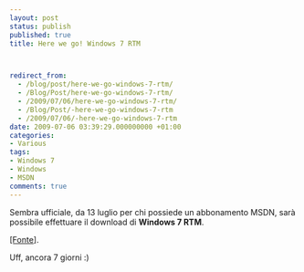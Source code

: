 ```yaml
---
layout: post
status: publish
published: true
title: Here we go! Windows 7 RTM



redirect_from: 
  - /blog/post/here-we-go-windows-7-rtm/
  - /Blog/Post/here-we-go-windows-7-rtm/
  - /2009/07/06/here-we-go-windows-7-rtm/
  - /Blog/Post/-here-we-go-windows-7-rtm
  - /2009/07/06/-here-we-go-windows-7-rtm
date: 2009-07-06 03:39:29.000000000 +01:00
categories:
- Various
tags:
- Windows 7
- Windows
- MSDN
comments: true
---
```

<p>Sembra ufficiale, da 13 luglio per chi possiede un abbonamento MSDN, sar&agrave; possibile effettuare il download di <strong>Windows 7 RTM</strong>.</p>
<p><a title="Windows 7 RTM" rel="nofollow" target="_blank" href="http://geeksmack.net/microsoft/438-confirmed-windows-7-to-rtm-july-13th.html">[Fonte]</a>.</p>
<p>Uff, ancora 7 giorni :)</p>
